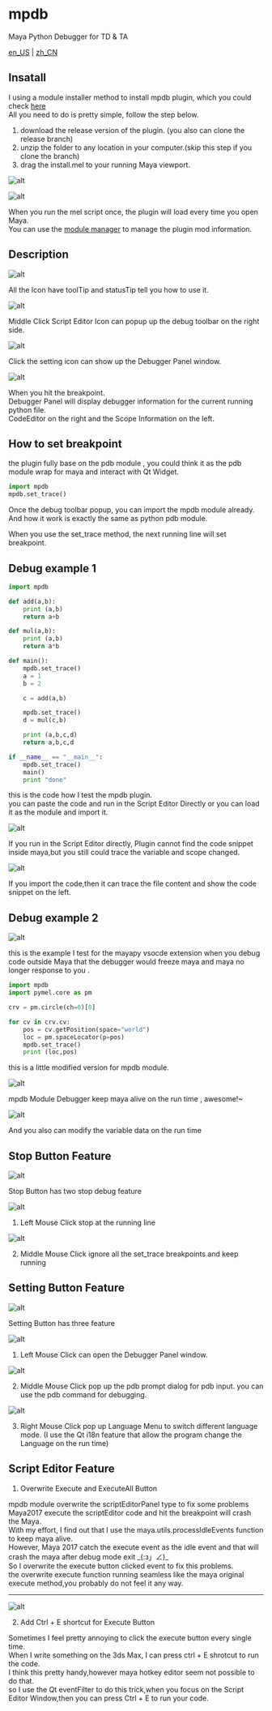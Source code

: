 # mpdb

Maya Python Debugger for TD & TA

[en_US](./README.md) | [zh_CN](./README_zh_CN.md)

## Insatall 

I using a module installer method to install mpdb plugin, which you could check [here](https://github.com/robertjoosten/maya-module-installer)   
All you need to do is pretty simple, follow the step below.
1. download the release version of the plugin. (you also can clone the release branch)
2. unzip the folder to any location in your computer.(skip this step if you clone the branch)
3. drag the install.mel to your running Maya viewport.

![alt](img/0.gif)

![alt](img/01.gif)

When you run the mel script once, the plugin will load every time you open Maya.    
You can use the [module manager](https://github.com/robertjoosten/maya-module-manager) to manage the plugin mod information.   

## Description

![alt](img/02.gif)

All the Icon have toolTip and statusTip tell you how to use it.

![alt](img/02_01.gif)

Middle Click Script Editor Icon can popup up the debug toolbar on the right side.

![alt](img/02_02.gif)

Click the setting icon can show up the Debugger Panel window.

![alt](img/02_03.png)

When you hit the breakpoint.     
Debugger Panel will display debugger information for the current running python file.      
CodeEditor on the right and the Scope Information on the left.     

## How to set breakpoint

the plugin fully base on the pdb module , you could think it as the pdb module wrap for maya and interact with Qt Widget.

```python
import mpdb
mpdb.set_trace()
```

Once the debug toolbar popup, you can import the mpdb module already.     
And how it work is exactly the same as python pdb module.

When you use the set_trace method, the next running line will set breakpoint.

## Debug example 1

```Python
import mpdb

def add(a,b):
    print (a,b)
    return a+b

def mul(a,b):
    print (a,b)
    return a*b

def main():
    mpdb.set_trace()
    a = 1
    b = 2

    c = add(a,b)

    mpdb.set_trace()
    d = mul(c,b)

    print (a,b,c,d)
    return a,b,c,d

if __name__ == "__main__":
    mpdb.set_trace()
    main()
    print "done"
```

this is the code how I test the mpdb plugin.    
you can paste the code and run in the Script Editor Directly or you can load it as the module and import it.

![alt](img/03.gif)

If you run in the Script Editor directly, Plugin cannot find the code snippet inside maya,but you still could trace the variable and scope changed.

![alt](img/04.gif)

If you import the code,then it can trace the file content and show the code snippet on the left.

## Debug example 2

![alt](img/05.gif)

this is the example I test for the mayapy vsocde extension
when you debug code outside Maya that the debugger would freeze maya and maya no longer response to you .

```Python
import mpdb
import pymel.core as pm

crv = pm.circle(ch=0)[0]

for cv in crv.cv:
    pos = cv.getPosition(space="world")
    loc = pm.spaceLocator(p=pos)
    mpdb.set_trace()
    print (loc,pos)
```
this is a little modified version for mpdb module.

![alt](img/06.gif)

mpdb Module Debugger keep maya alive on the run time , awesome!~

![alt](img/07.gif)

And you also can modify the variable data on the run time

## Stop Button Feature

![alt](img/stop.png)

Stop Button has two stop debug feature

![alt](img/08.gif)

1. Left Mouse Click stop at the running line

![alt](img/09.gif)

2. Middle Mouse Click ignore all the set_trace breakpoints and keep running

## Setting Button Feature

![alt](img/setting.png)

Setting Button has three feature

![alt](img/02_02.gif)

1. Left Mouse Click can open the Debugger Panel window.

![alt](img/10.gif)

2. Middle Mouse Click pop up the pdb prompt dialog for pdb input. you can use the pdb command for debugging.

![alt](img/11.gif)

3. Right Mouse Click pop up Language Menu to switch different language mode. (I use the Qt i18n feature that allow the program change the Language on the run time)

## Script Editor Feature

1. Overwrite Execute and ExecuteAll Button

mpdb module overwrite the scriptEditorPanel type to fix some problems    
Maya2017 execute the scriptEditor code and hit the breakpoint will crash the Maya.   
With my effort, I find out that I use the maya.utils.processIdleEvents function to keep maya alive.   
However, Maya 2017 catch the execute event as the idle event and that will crash the maya after debug mode exit \_(:з」∠)_   
So I overwrite the execute button clicked event to fix this problems.   
the overwrite execute function running seamless like the maya original execute method,you probably do not feel it any way.

---

![alt](img/12.gif)

2. Add Ctrl + E shortcut for Execute Button

Sometimes I feel pretty annoying to click the execute button every single time.   
When I write something on the 3ds Max, I can press ctrl + E shrotcut to run the code.   
I think this pretty handy,however maya hotkey editor seem not possible to do that.   
so I use the Qt eventFilter to do this trick,when you focus on the Script Editor Window,then you can press Ctrl + E to run your code. 
